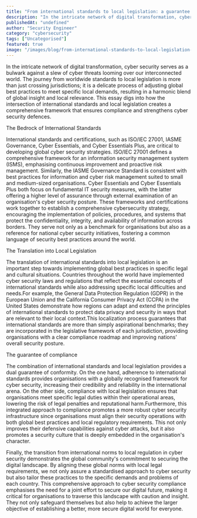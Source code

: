 ```yaml
---
title: "From international standards to local legislation: a guarantee of compliance."
description: "In the intricate network of digital transformation, cyber security serves as a bulwark against a slew of cyber threats looming over our interconnected world. Th..."
publishedAt: "undefined"
author: "Security Engineer"
category: "cybersecurity"
tags: ["Uncategorised"]
featured: true
image: "/images/blog/from-international-standards-to-local-legislation-a-guarantee-of-compliance-featured.jpg"
---
```


In the intricate network of digital transformation, cyber security serves as a bulwark against a slew of cyber threats looming over our interconnected world. The journey from worldwide standards to local legislation is more than just crossing jurisdictions; it is a delicate process of adjusting global best practices to meet specific local demands, resulting in a harmonic blend of global insight and local relevance. This essay digs into how the intersection of international standards and local legislation creates a comprehensive framework that ensures compliance and strengthens cyber security defences.

The Bedrock of International Standards

International standards and certifications, such as ISO/IEC 27001, IASME Governance, Cyber Essentials, and Cyber Essentials Plus, are critical to developing global cyber security strategies. ISO/IEC 27001 defines a comprehensive framework for an information security management system (ISMS), emphasising continuous improvement and proactive risk management. Similarly, the IASME Governance Standard is consistent with best practices for information and cyber risk management suited to small and medium-sized organisations. Cyber Essentials and Cyber Essentials Plus both focus on fundamental IT security measures, with the latter offering a higher level of assurance through external examination of an organisation's cyber security posture. These frameworks and certifications work together to establish a comprehensive cybersecurity strategy, encouraging the implementation of policies, procedures, and systems that protect the confidentiality, integrity, and availability of information across borders. They serve not only as a benchmark for organisations but also as a reference for national cyber security initiatives, fostering a common language of security best practices around the world.

The Translation into Local Legislation

The translation of international standards into local legislation is an important step towards implementing global best practices in specific legal and cultural situations. Countries throughout the world have implemented cyber security laws and regulations that reflect the essential concepts of international standards while also addressing specific local difficulties and needs.For example, the General Data Protection Regulation (GDPR) in the European Union and the California Consumer Privacy Act (CCPA) in the United States demonstrate how regions can adapt and extend the principles of international standards to protect data privacy and security in ways that are relevant to their local context.This localization process guarantees that international standards are more than simply aspirational benchmarks; they are incorporated in the legislative framework of each jurisdiction, providing organisations with a clear compliance roadmap and improving nations' overall security posture.

The guarantee of compliance

The combination of international standards and local legislation provides a dual guarantee of conformity. On the one hand, adherence to international standards provides organisations with a globally recognised framework for cyber security, increasing their credibility and reliability in the international arena. On the other side, compliance with local legislation ensures that organisations meet specific legal duties within their operational areas, lowering the risk of legal penalties and reputational harm.Furthermore, this integrated approach to compliance promotes a more robust cyber security infrastructure since organisations must align their security operations with both global best practices and local regulatory requirements. This not only improves their defensive capabilities against cyber attacks, but it also promotes a security culture that is deeply embedded in the organisation's character.

Finally, the transition from international norms to local regulation in cyber security demonstrates the global community's commitment to securing the digital landscape. By aligning these global norms with local legal requirements, we not only assure a standardised approach to cyber security but also tailor these practices to the specific demands and problems of each country. This comprehensive approach to cyber security compliance emphasises the need for a joint effort to secure our digital future, making it critical for organisations to traverse this landscape with caution and insight. They not only safeguard themselves but also help to achieve the larger objective of establishing a better, more secure digital world for everyone.
